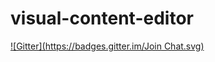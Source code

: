 # visual-content-editor
[![Gitter](https://badges.gitter.im/Join Chat.svg)](https://gitter.im/g33kidd/visual-content-editor?utm_source=badge&utm_medium=badge&utm_campaign=pr-badge&utm_content=badge)